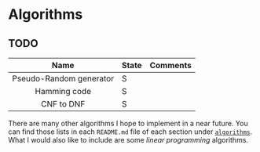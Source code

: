 # Algorithms

## TODO

|                Name                | State | Comments                                                                                                                                                                                                                              |
|:----------------------------------:|-------|--------------------------------------------------------------------------------------                                                                                                                                                                                       |
| Pseudo-Random generator            | S     |                                                                                                                                                                                                       |
| Hamming code                       | S     |                                                                                                                                                                                                       |
| CNF to DNF                         | S     |                                                                                                                                                                                                       |


There are many other algorithms I hope to implement in a near future. You can find those lists in each `README.md` file of each section under [`algorithms`](algorithms). What I would also like to include are some _linear programming_ algorithms.